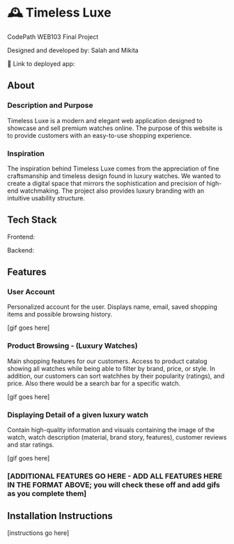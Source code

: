 # 🕰️ Timeless Luxe

CodePath WEB103 Final Project

Designed and developed by: Salah and Mikita

🔗 Link to deployed app: 

## About

### Description and Purpose

Timeless Luxe is a modern and elegant web application designed to showcase and sell premium watches online. The purpose of this website is to provide customers with an easy-to-use shopping experience. 

### Inspiration

The inspiration behind Timeless Luxe comes from the appreciation of fine craftsmanship and timeless design found in luxury watches. We wanted to create a digital space that mirrors the sophistication and precision of high-end watchmaking. The project also provides luxury branding with an intuitive usability structure.

## Tech Stack

Frontend:

Backend:

## Features

### User Account

Personalized account for the user. Displays name, email, saved shopping items and possible browsing history.

[gif goes here]

### Product Browsing - (Luxury Watches)

Main shopping features for our customers. Access to product catalog showing all watches while being able to filter by brand, price, or style. In addition, our customers can sort watchhes by their popularity (ratings), and price. Also there would be a search bar for a specific watch. 

[gif goes here]

### Displaying Detail of a given luxury watch

Contain high-quality information and visuals containing the image of the watch, watch description (material, brand story, features), customer reviews and star ratings.


[gif goes here]

### [ADDITIONAL FEATURES GO HERE - ADD ALL FEATURES HERE IN THE FORMAT ABOVE; you will check these off and add gifs as you complete them]

## Installation Instructions

[instructions go here]
